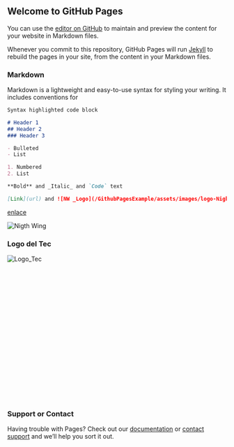 ## Welcome to GitHub Pages

You can use the [editor on GitHub](https://github.com/KevinCordoba/GithubPagesExample/edit/main/README.md) to maintain and preview the content for your website in Markdown files.

Whenever you commit to this repository, GitHub Pages will run [Jekyll](https://jekyllrb.com/) to rebuild the pages in your site, from the content in your Markdown files.

### Markdown

Markdown is a lightweight and easy-to-use syntax for styling your writing. It includes conventions for

```markdown
Syntax highlighted code block

# Header 1
## Header 2
### Header 3

- Bulleted
- List

1. Numbered
2. List

**Bold** and _Italic_ and `Code` text

[Link](url) and ![NW _Logo](/GithubPagesExample/assets/images/logo-Nightwing.png)
```
[enlace](https://i.pinimg.com/originals/cc/87/a7/cc87a7d51170d56ce517a526ebd1e538.jpg)

![Nigth Wing](/GithubPagesExample/docs/assets/nw.jpg)

### Logo del Tec

![Logo_Tec](/GithubPagesExample/docs/assets/logo_tec.jpg)

<body>
<div id='map' style='width: 400px; height: 300px;'></div>
<script>
  mapboxgl.accessToken = 'pk.eyJ1Ijoia2V2aW5nY2MiLCJhIjoiY2t1OTN1dWlnMDM3aDJvcWp0czFqOTd3diJ9.oi2n4oJAszF8rcTVoLw3qA';
  var map = new mapboxgl.Map({
    container: 'map',
    style: 'pk.eyJ1Ijoia2V2aW5nY2MiLCJhIjoiY2t1OTN1dWlnMDM3aDJvcWp0czFqOTd3diJ9.oi2n4oJAszF8rcTVoLw3qA'
  });
</script>

</body>


### Support or Contact

Having trouble with Pages? Check out our [documentation](https://docs.github.com/categories/github-pages-basics/) or [contact support](https://support.github.com/contact) and we’ll help you sort it out.
